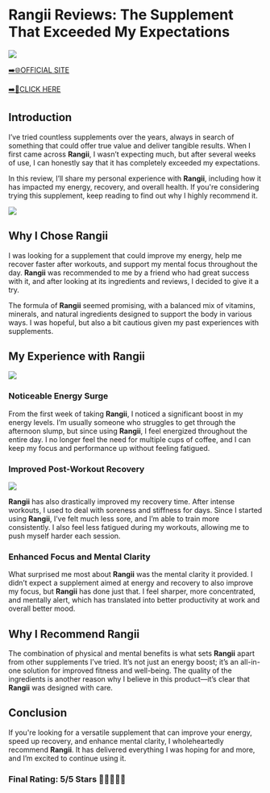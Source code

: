 # **Rangii Reviews**: The Supplement That Exceeded My Expectations

[![](https://static.vecteezy.com/system/resources/thumbnails/019/896/014/small/buy-now-gradient-button-with-cart-symbol-buy-now-illustration-png.png)](https://edetoop.top/lander/sugarpreland-1/rangii.html) 

[➡️🌐OFFICIAL SITE](https://edetoop.top/lander/sugarpreland-1/rangii.html) 

[➡️🔗CLICK HERE](https://edetoop.top/lander/sugarpreland-1/rangii.html) 


## Introduction

I’ve tried countless supplements over the years, always in search of something that could offer true value and deliver tangible results. When I first came across **Rangii**, I wasn’t expecting much, but after several weeks of use, I can honestly say that it has completely exceeded my expectations.

In this review, I’ll share my personal experience with **Rangii**, including how it has impacted my energy, recovery, and overall health. If you're considering trying this supplement, keep reading to find out why I highly recommend it.

[![](https://wallpapers.com/images/hd/red-order-now-button-udg4jcj4arvn8b0n-2.png)](https://edetoop.top/lander/sugarpreland-1/rangii.html)  

## Why I Chose **Rangii**

I was looking for a supplement that could improve my energy, help me recover faster after workouts, and support my mental focus throughout the day. **Rangii** was recommended to me by a friend who had great success with it, and after looking at its ingredients and reviews, I decided to give it a try.

The formula of **Rangii** seemed promising, with a balanced mix of vitamins, minerals, and natural ingredients designed to support the body in various ways. I was hopeful, but also a bit cautious given my past experiences with supplements.

## My Experience with **Rangii**

[![](https://static.vecteezy.com/system/resources/thumbnails/019/896/014/small/buy-now-gradient-button-with-cart-symbol-buy-now-illustration-png.png)](https://edetoop.top/lander/sugarpreland-1/rangii.html)

### Noticeable Energy Surge

From the first week of taking **Rangii**, I noticed a significant boost in my energy levels. I’m usually someone who struggles to get through the afternoon slump, but since using **Rangii**, I feel energized throughout the entire day. I no longer feel the need for multiple cups of coffee, and I can keep my focus and performance up without feeling fatigued.

### Improved Post-Workout Recovery

[![](https://wallpapers.com/images/hd/red-order-now-button-udg4jcj4arvn8b0n-2.png)](https://edetoop.top/lander/sugarpreland-1/rangii.html)  

**Rangii** has also drastically improved my recovery time. After intense workouts, I used to deal with soreness and stiffness for days. Since I started using **Rangii**, I’ve felt much less sore, and I’m able to train more consistently. I also feel less fatigued during my workouts, allowing me to push myself harder each session.

### Enhanced Focus and Mental Clarity

What surprised me most about **Rangii** was the mental clarity it provided. I didn’t expect a supplement aimed at energy and recovery to also improve my focus, but **Rangii** has done just that. I feel sharper, more concentrated, and mentally alert, which has translated into better productivity at work and overall better mood.

## Why I Recommend **Rangii**

The combination of physical and mental benefits is what sets **Rangii** apart from other supplements I’ve tried. It’s not just an energy boost; it’s an all-in-one solution for improved fitness and well-being. The quality of the ingredients is another reason why I believe in this product—it’s clear that **Rangii** was designed with care.

## Conclusion

If you're looking for a versatile supplement that can improve your energy, speed up recovery, and enhance mental clarity, I wholeheartedly recommend **Rangii**. It has delivered everything I was hoping for and more, and I’m excited to continue using it.

### Final Rating: 5/5 Stars 🌟🌟🌟🌟🌟
